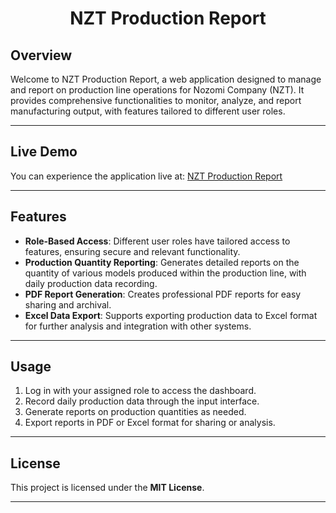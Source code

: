 <h1 align="center">NZT Production Report</h1>

## Overview

Welcome to NZT Production Report, a web application designed to manage and report on production line operations for Nozomi Company (NZT). It provides comprehensive functionalities to monitor, analyze, and report manufacturing output, with features tailored to different user roles.

---

## Live Demo

You can experience the application live at: [NZT Production Report](https://nzt-production-report.vercel.app/)

---

## Features

* **Role-Based Access**: Different user roles have tailored access to features, ensuring secure and relevant functionality.
* **Production Quantity Reporting**: Generates detailed reports on the quantity of various models produced within the production line, with daily production data recording.
* **PDF Report Generation**: Creates professional PDF reports for easy sharing and archival.
* **Excel Data Export**: Supports exporting production data to Excel format for further analysis and integration with other systems.

---

## Usage

1. Log in with your assigned role to access the dashboard.
2. Record daily production data through the input interface.
3. Generate reports on production quantities as needed.
4. Export reports in PDF or Excel format for sharing or analysis.

---

## License

This project is licensed under the **MIT License**.

---
